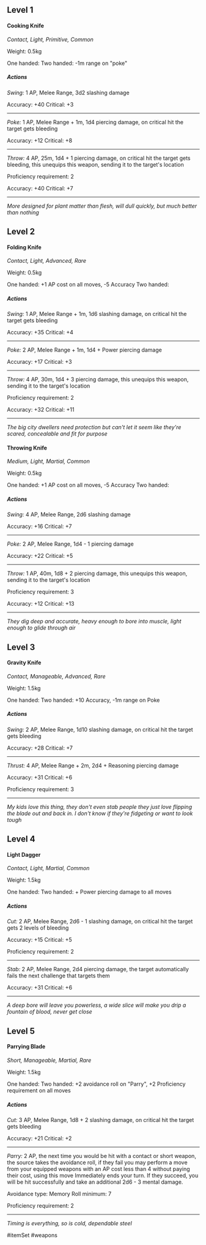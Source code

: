 ## Level 1
#### Cooking Knife
*Contact, Light, Primitive, Common*

Weight: 0.5kg

One handed:
Two handed: -1m range on "poke"
##### Actions

*Swing:* 1 AP, Melee Range, 3d2 slashing damage

Accuracy: +40
Critical: +3

---

*Poke:* 1 AP, Melee Range + 1m, 1d4 piercing damage, on critical hit the target gets bleeding

Accuracy: +12
Critical: +8

---

*Throw:* 4 AP, 25m, 1d4 + 1 piercing damage, on critical hit the target gets bleeding, this unequips this weapon, sending it to the target's location

Proficiency requirement: 2

Accuracy: +40
Critical: +7

---
*More designed for plant matter than flesh, will dull quickly, but much better than nothing*

## Level 2
#### Folding Knife
*Contact, Light, Advanced, Rare*

Weight: 0.5kg

One handed: +1 AP cost on all moves, -5 Accuracy
Two handed: 
##### Actions

*Swing:* 1 AP, Melee Range + 1m, 1d6 slashing damage, on critical hit the target gets bleeding

Accuracy: +35
Critical: +4

---

*Poke:* 2 AP, Melee Range + 1m, 1d4 + Power piercing damage

Accuracy: +17
Critical: +3

---

*Throw:* 4 AP, 30m, 1d4 + 3 piercing damage, this unequips this weapon, sending it to the target's location

Proficiency requirement: 2

Accuracy: +32
Critical: +11

---
*The big city dwellers need protection but can't let it seem like they're scared, concealable and fit for purpose*

#### Throwing Knife
*Medium, Light, Martial, Common*

Weight: 0.5kg

One handed: +1 AP cost on all moves, -5 Accuracy
Two handed: 
##### Actions

*Swing:* 4 AP, Melee Range, 2d6 slashing damage

Accuracy: +16
Critical: +7

---

*Poke:* 2 AP, Melee Range, 1d4 - 1 piercing damage

Accuracy: +22
Critical: +5

---

*Throw:* 1 AP, 40m, 1d8 + 2 piercing damage, this unequips this weapon, sending it to the target's location

Proficiency requirement: 3

Accuracy: +12
Critical: +13

---
*They dig deep and accurate, heavy enough to bore into muscle, light enough to glide through air*

## Level 3
#### Gravity Knife
*Contact, Manageable, Advanced, Rare*

Weight: 1.5kg

One handed: 
Two handed: +10 Accuracy, -1m range on Poke
##### Actions

*Swing:* 2 AP, Melee Range, 1d10 slashing damage, on critical hit the target gets bleeding

Accuracy: +28
Critical: +7

---

*Thrust:* 4 AP, Melee Range + 2m, 2d4 + Reasoning piercing damage

Accuracy: +31
Critical: +6

Proficiency requirement: 3

---
*My kids love this thing, they don't even stab people they just love flipping the blade out and back in. I don't know if they're fidgeting or want to look tough*

## Level 4
#### Light Dagger
*Contact, Light, Martial, Common*

Weight: 1.5kg

One handed: 
Two handed: + Power piercing damage to all moves
##### Actions

*Cut:* 2 AP, Melee Range, 2d6 - 1 slashing damage, on critical hit the target gets 2 levels of bleeding

Accuracy: +15
Critical: +5

Proficiency requirement: 2

---

*Stab:* 2 AP, Melee Range, 2d4 piercing damage, the target automatically fails the next challenge that targets them

Accuracy: +31
Critical: +6

---
*A deep bore will leave you powerless, a wide slice will make you drip a fountain of blood, never get close*

## Level 5
#### Parrying Blade
*Short, Manageable, Martial, Rare*

Weight: 1.5kg

One handed: 
Two handed: +2 avoidance roll on "Parry", +2 Proficiency requirement on all moves
##### Actions

*Cut:* 3 AP, Melee Range, 1d8 + 2 slashing damage, on critical hit the target gets bleeding

Accuracy: +21
Critical: +2

---

*Parry:* 2 AP, the next time you would be hit with a contact or short weapon, the source takes the avoidance roll, if they fail you may perform a move from your equipped weapons with an AP cost less than 4 without paying their cost, using this move Immediately ends your turn. If they succeed, you will be hit successfully and take an additional 2d6 - 3 mental damage.

Avoidance type: Memory
Roll minimum: 7

Proficiency requirement: 2

---
*Timing is everything, so is cold, dependable steel*


#itemSet #weapons